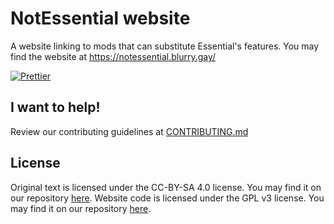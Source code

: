 # NotEssential website

A website linking to mods that can substitute Essential's features.
You may find the website at https://notessential.blurry.gay/

[![Prettier](https://github.com/blryface/notessential/actions/workflows/prettier.yml/badge.svg)](https://github.com/blryface/notessential/actions/workflows/prettier.yml)

## I want to help!

Review our contributing guidelines at [CONTRIBUTING.md](./CONTRIBUTING.md)

## License

Original text is licensed under the CC-BY-SA 4.0 license. You may find it on our repository [here](CONTENT_LICENSE).
Website code is licensed under the GPL v3 license. You may find it on our repository [here](LICENSE).
